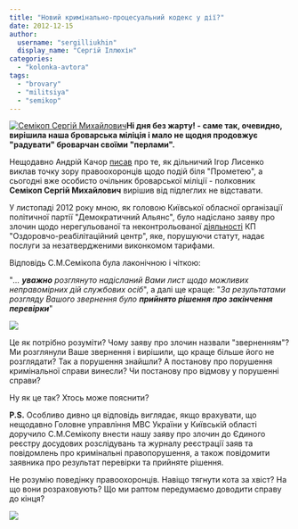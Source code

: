 ```yaml
---
title: "Новий кримінально-процесуальний кодекс у дії?"
date: 2012-12-15
author: 
  username: "sergilliukhin"
  display_name: "Сергій Іллюхін"
categories: 
  - "kolonka-avtora"
tags: 
  - "brovary"
  - "militsiya"
  - "semikop"
---
```


[![](https://mpz.brovary.org/wp-content/uploads/2012/12/238.jpg "Семікоп Сергій Михайлович")](https://mpz.brovary.org/wp-content/uploads/2012/12/238.jpg)**Ні дня без жарту! - саме так, очевидно, вирішила наша броварська міліція і мало не щодня продовжує "радувати" броварчан своїми "перлами".**

Нещодавно Андрій Качор [писав](https://mpz.brovary.org/militsiya-zaproshuye-na-rarty-regioni-vhid-vilniy/ "Міліція запрошує на рarty «Регіони».  Вхід вільний!") про те, як дільничий Ігор Лисенко виклав точку зору правоохоронців щодо подій біля "Прометею", а сьогодні вже особисто очільник броварської міліції - полковник **Семікоп Сергій Михайлович** вирішив від підлеглих не відставати.

У листопаді 2012 року мною, як головою Київської обласної організації політичної партії "Демократичний Альянс", було надіслано заяву про злочин щодо нерегульованої та неконтрольованої [діяльності](https://mpz.brovary.org/zdam-baseyn-v-orendu-nedorogo/ "«Здам басейн в оренду. Недорого»") КП "Оздоровчо-реабілітаційний центр", яке, порушуючи статут, надає послуги за незатвердженими виконкомом тарифами.

Відповідь С.М.Семікопа була лаконічною і чіткою:

"_... **уважно** розглянуто надісланий Вами лист щодо можливих неправомірних дій службових осіб_", а далі ще краще: "_За результатами розгляду Вашого звернення було **прийнято рішення про закінчення перевірки**_"

[![](https://mpz.brovary.org/wp-content/uploads/2012/12/IMAG1556.jpg)](https://mpz.brovary.org/wp-content/uploads/2012/12/IMAG1556.jpg)

Це як потрібно розуміти? Чому заяву про злочин назвали "зверненням"? Ми розглянули Ваше звернення і вирішили, що краще більше його не розглядати? Так а порушення знайшли? А постанову про порушення кримінальної справи винесли? Чи постанову про відмову у порушенні справи?

Ну як це так? Хтось може пояснити?

**P.S.** Особливо дивно ця відповідь виглядає, якщо врахувати, що нещодавно Головне управління МВС України у Київській області доручило С.М.Семікопу внести нашу заяву про злочин до Єдиного реєстру досудових розслідувань та журналу реєстрації заяв та повідомлень про кримінальні правопорушення, а також повідомити заявника про результат перевірки та прийняте рішення.

Не розумію поведінку правоохоронців. Навіщо тягнути кота за хвіст? На що вони розраховують? Що ми раптом передумаємо доводити справу до кінця?

[![](https://mpz.brovary.org/wp-content/uploads/2012/12/IMAG1557.jpg)](https://mpz.brovary.org/wp-content/uploads/2012/12/IMAG1557.jpg)
